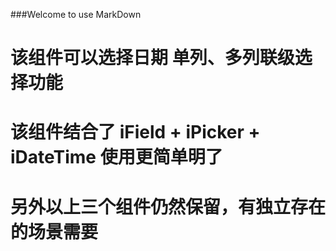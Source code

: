 ###Welcome to use MarkDown

# 该组件可以选择日期  单列、多列联级选择功能

# 该组件结合了 iField + iPicker + iDateTime 使用更简单明了

# 另外以上三个组件仍然保留，有独立存在的场景需要
